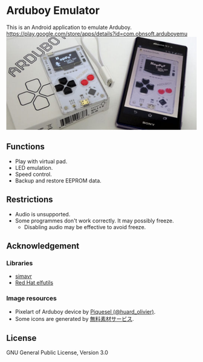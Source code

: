 # Arduboy Emulator
This is an Android application to emulate Arduboy. \
https://play.google.com/store/apps/details?id=com.obnsoft.arduboyemu \
![picture](docs/img/picture.jpg)

## Functions
 - Play with virtual pad.
 - LED emulation.
 - Speed control.
 - Backup and restore EEPROM data.

## Restrictions
 - Audio is unsupported.
 - Some programmes don't work correctly. It may possibly freeze.
   - Disabling audio may be effective to avoid freeze.

## Acknowledgement

### Libraries
 - [simavr](https://github.com/buserror/simavr)
 - [Red Hat elfutils](https://android.googlesource.com/platform/external/elfutils)

### Image resources
 - Pixelart of Arduboy device by [Piquesel (@huard_olivier)](https://twitter.com/huard_olivier).
 - Some icons are generated by [無料素材サービス](https://sozai.cman.jp/).

## License
GNU General Public License, Version 3.0
